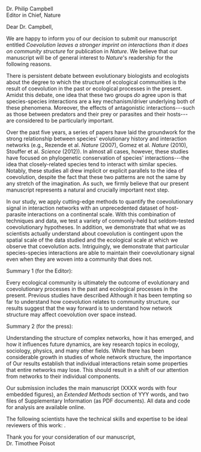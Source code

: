 Dr. Philip Campbell   
Editor in Chief, Nature

Dear Dr. Campbell,

We are happy to inform you of our decision to submit our manuscript entitled
*Coevolution leaves a stronger imprint on interactions than it does on community structure*
for publication in *Nature*. We believe that our manuscript will be of
general interest to *Nature*'s readership for the following reasons.

There is persistent debate between evolutionary biologists and ecologists
about the degree to which the structure of ecological communities is
the result of coevolution in the past or ecological processes in the
present. Amidst this debate, one idea that these two groups *do* agree
upon is that species-species interactions are a key mechanism/driver
underlying both of these phenomena. Moreover, the effects of antagonistic
interactions---such as those between predators and their prey or parasites
and their hosts---are considered to be particularly important.

Over the past five years, a series of papers have laid the groundwork for
the strong relationship between species' evolutionary history and interaction
networks (e.g., Rezende et al. *Nature* (2007), Gomez et al. *Nature* (2010),
Stouffer et al. *Science* (2012)). In almost all cases, however, these studies
have focused on phylogenetic conservation of species' interactions---the
idea that closely-related species tend to interact with similar species.
Notably, these studies all drew implicit or explicit parallels to the idea
of coevolution, despite the fact that these two patterns are not the same
by any stretch of the imagination. As such, we firmly believe that our
present manuscript represents a natural and crucially important next step.

In our study, we apply cutting-edge methods to quantify the coevolutionary
signal in interaction networks with an unprecedented dataset of host-parasite
interactions on a continental scale. With this combination of techniques and
data, we test a variety of commonly-held but seldom-tested coevolutionary
hypotheses. In addition, we demonstrate that what we as scientists actually
understand about coevolution is contingent upon the spatial scale of the
data studied and the ecological scale at which we observe that coevolution
acts. Intriguingly, we demonstrate that particular species-species
interactions are able to maintain their coevolutionary signal even when
they are woven into a community that does not.




Summary 1 (for the Editor):

Every ecological community is ultimately the outcome of evolutionary and coevolutionary processes in the past and ecological
processes in the present. Previous studies have described Although it has been tempting so far to understand how coevolution
relates to community structure, our results suggest that the way forward is
to understand how network structure may affect coevolution over space instead.

Summary 2 (for the press):

Understanding the structure of complex networks, how it has emerged, and
how it influences future dynamics, are key research topics in ecology,
sociology, physics, and many other fields. While there has been considerable growth in studies of whole network structure, the importance of Our results
establish that individual interactions retain some properties that entire
networks may lose. This should result in a shift of our attention from
networks to their individual components.

Our submission includes the main manuscript (XXXX words with four embedded figures),
an *Extended Methods* section of YYY words, and two files of Supplementary Information
(as PDF documents). All data and code for analysis are available online.

The following scientists have the technical skills and expertise to be ideal reviewers of this work: .

Thank you for your consideration of our manuscript,   
Dr. Timothee Poisot
